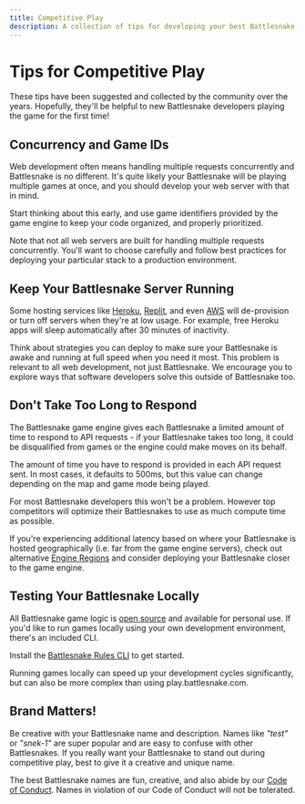 ```yaml
---
title: Competitive Play
description: A collection of tips for developing your best Battlesnake.
---
```


# Tips for Competitive Play

These tips have been suggested and collected by the community over the years. Hopefully, they'll be helpful to new Battlesnake developers playing the game for the first time!


## Concurrency and Game IDs

Web development often means handling multiple requests concurrently and Battlesnake is no different. It's quite likely your Battlesnake will be playing multiple games at once, and you should develop your web server with that in mind.

Start thinking about this early, and use game identifiers provided by the game engine to keep your code organized, and properly prioritized.

Note that not all web servers are built for handling multiple requests concurrently. You'll want to choose carefully and follow best practices for deploying your particular stack to a production environment.


## Keep Your Battlesnake Server Running

Some hosting services like [Heroku](https://www.heroku.com), [Replit](https://repl.it), and even [AWS](https://aws.amazon.com) will de-provision or turn off servers when they're at low usage. For example, free Heroku apps will sleep automatically after 30 minutes of inactivity.

Think about strategies you can deploy to make sure your Battlesnake is awake and running at full speed when you need it most. This problem is relevant to all web development, not just Battlesnake. We encourage you to explore ways that software developers solve this outside of Battlesnake too.


## Don't Take Too Long to Respond

The Battlesnake game engine gives each Battlesnake a limited amount of time to respond to API requests - if your Battlesnake takes too long, it could be disqualified from games or the engine could make moves on its behalf.

The amount of time you have to respond is provided in each API request sent. In most cases, it defaults to 500ms, but this value can change depending on the map and game mode being played.

For most Battlesnake developers this won't be a problem. However top competitors will optimize their Battlesnakes to use as much compute time as possible.

If you're experiencing additional latency based on where your Battlesnake is hosted geographically (i.e. far from the game engine servers), check out alternative [Engine Regions](guides/engine-regions) and consider deploying your Battlesnake closer to the game engine.


## Testing Your Battlesnake Locally

All Battlesnake game logic is [open source](https://github.com/BattlesnakeOfficial/rules) and available for personal use. If you'd like to run games locally using your own development environment, there's an included CLI.

Install the [Battlesnake Rules CLI](https://github.com/BattlesnakeOfficial/rules/tree/main/cli) to get started.

Running games locally can speed up your development cycles significantly, but can also be more complex than using play.battlesnake.com.


## Brand Matters!

Be creative with your Battlesnake name and description. Names like _"test"_ or _"snek-1"_ are super popular and are easy to confuse with other Battlesnakes. If you really want your Battlesnake to stand out during competitive play, best to give it a creative and unique name.

The best Battlesnake names are fun, creative, and also abide by our [Code of Conduct](https://docs.battlesnake.com/conduct/). Names in violation of our Code of Conduct will not be tolerated.
